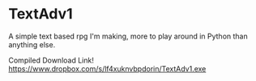 TextAdv1
========

A simple text based rpg I'm making, more to play around in Python than anything else.

Compiled Download Link!
https://www.dropbox.com/s/lf4xuknvbpdorin/TextAdv1.exe